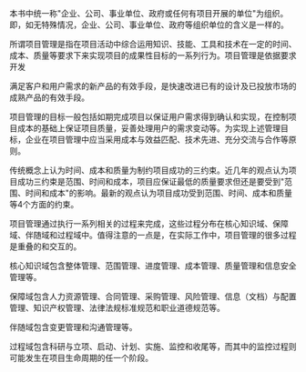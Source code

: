 
本书中统一称"企业、公司、事业单位、政府或任何有项目开展的单位"为组织。即，如无特殊情况，企业、公司、事业单位、政府等组织单位的含义是一样的。

所谓项目管理是指在项目活动中综合运用知识、技能、工具和技术在一定的时间、成本、质量等要求下来实现项目的成果性目标的一系列行为。项目管理是依据要求开发

满足客户和用户需求的新产品的有效手段，是快速改进已有的设计及已投放市场的成熟产品的有效手段。

项目管理的目标一般包括如期完成项目以保证用户需求得到确认和实现，在控制项目成本的基础上保证项目质量，妥善处理用户的需求变动等。为实现上述管理目标，企业在项目管理中应当采用成本与效益匹配、技术先进、充分交流与合作等原则。

传统概念上认为时间、成本和质量为制约项目成功的三约束。近几年的观点认为项目成功三约束是范围、时间和成本，项目应保证最低的质量要求但还是要受到"范围、时间和成本"的影响。最新的观点认为项目成功受到范围、时间、成本和质量等4个方面的约束。

项目管理通过执行一系列相关的过程来完成，这些过程分布在核心知识域、保障域、伴随域和过程域中。值得注意的一点是，在实际工作中，项目管理的很多过程是重叠的和交互的。

核心知识域包含整体管理、范围管理、进度管理、成本管理、质量管理和信息安全管理等。

保障域包含人力资源管理、合同管理、采购管理、风险管理、信息（文档）与配置管理、知识产权管理、法律法规标准规范和职业道德规范等。

伴随域包含变更管理和沟通管理等。

过程域包含科研与立项、启动、计划、实施、监控和收尾等，而其中的监控过程则可能发生在项目生命周期的任一个阶段。
